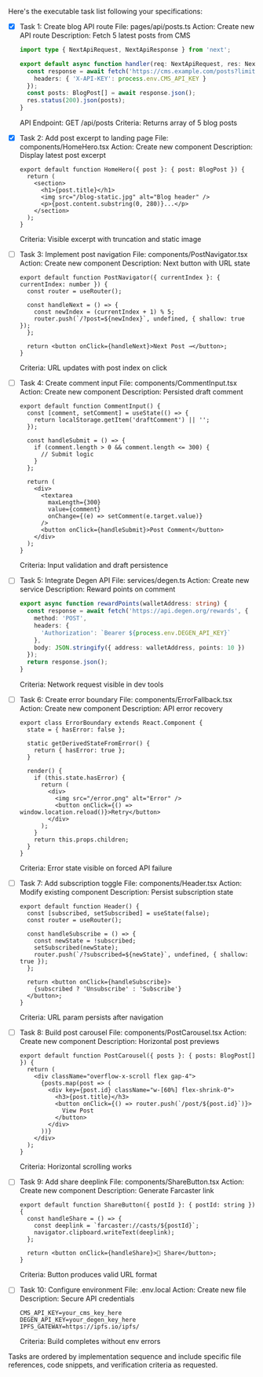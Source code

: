 Here's the executable task list following your specifications:

- [x] Task 1: Create blog API route
  File: pages/api/posts.ts
  Action: Create new API route
  Description: Fetch 5 latest posts from CMS
  ```typescript
  import type { NextApiRequest, NextApiResponse } from 'next';
  
  export default async function handler(req: NextApiRequest, res: NextApiResponse) {
    const response = await fetch('https://cms.example.com/posts?limit=5', {
      headers: { 'X-API-KEY': process.env.CMS_API_KEY }
    });
    const posts: BlogPost[] = await response.json();
    res.status(200).json(posts);
  }
  ```
  API Endpoint: GET /api/posts
  Criteria: Returns array of 5 blog posts

- [x] Task 2: Add post excerpt to landing page
  File: components/HomeHero.tsx
  Action: Create new component
  Description: Display latest post excerpt
  ```tsx
  export default function HomeHero({ post }: { post: BlogPost }) {
    return (
      <section>
        <h1>{post.title}</h1>
        <img src="/blog-static.jpg" alt="Blog header" />
        <p>{post.content.substring(0, 280)}...</p>
      </section>
    );
  }
  ```
  Criteria: Visible excerpt with truncation and static image

- [ ] Task 3: Implement post navigation
  File: components/PostNavigator.tsx
  Action: Create new component
  Description: Next button with URL state
  ```tsx
  export default function PostNavigator({ currentIndex }: { currentIndex: number }) {
    const router = useRouter();
    
    const handleNext = () => {
      const newIndex = (currentIndex + 1) % 5;
      router.push(`/?post=${newIndex}`, undefined, { shallow: true });
    };

    return <button onClick={handleNext}>Next Post →</button>;
  }
  ```
  Criteria: URL updates with post index on click

- [ ] Task 4: Create comment input
  File: components/CommentInput.tsx
  Action: Create new component
  Description: Persisted draft comment
  ```tsx
  export default function CommentInput() {
    const [comment, setComment] = useState(() => {
      return localStorage.getItem('draftComment') || '';
    });

    const handleSubmit = () => {
      if (comment.length > 0 && comment.length <= 300) {
        // Submit logic
      }
    };

    return (
      <div>
        <textarea 
          maxLength={300}
          value={comment}
          onChange={(e) => setComment(e.target.value)}
        />
        <button onClick={handleSubmit}>Post Comment</button>
      </div>
    );
  }
  ```
  Criteria: Input validation and draft persistence

- [ ] Task 5: Integrate Degen API
  File: services/degen.ts
  Action: Create new service
  Description: Reward points on comment
  ```typescript
  export async function rewardPoints(walletAddress: string) {
    const response = await fetch('https://api.degen.org/rewards', {
      method: 'POST',
      headers: {
        'Authorization': `Bearer ${process.env.DEGEN_API_KEY}`
      },
      body: JSON.stringify({ address: walletAddress, points: 10 })
    });
    return response.json();
  }
  ```
  Criteria: Network request visible in dev tools

- [ ] Task 6: Create error boundary
  File: components/ErrorFallback.tsx
  Action: Create new component
  Description: API error recovery
  ```tsx
  export class ErrorBoundary extends React.Component {
    state = { hasError: false };

    static getDerivedStateFromError() {
      return { hasError: true };
    }

    render() {
      if (this.state.hasError) {
        return (
          <div>
            <img src="/error.png" alt="Error" />
            <button onClick={() => window.location.reload()}>Retry</button>
          </div>
        );
      }
      return this.props.children;
    }
  }
  ```
  Criteria: Error state visible on forced API failure

- [ ] Task 7: Add subscription toggle
  File: components/Header.tsx
  Action: Modify existing component
  Description: Persist subscription state
  ```tsx
  export default function Header() {
    const [subscribed, setSubscribed] = useState(false);
    const router = useRouter();

    const handleSubscribe = () => {
      const newState = !subscribed;
      setSubscribed(newState);
      router.push(`/?subscribed=${newState}`, undefined, { shallow: true });
    };

    return <button onClick={handleSubscribe}>
      {subscribed ? 'Unsubscribe' : 'Subscribe'}
    </button>;
  }
  ```
  Criteria: URL param persists after navigation

- [ ] Task 8: Build post carousel
  File: components/PostCarousel.tsx
  Action: Create new component
  Description: Horizontal post previews
  ```tsx
  export default function PostCarousel({ posts }: { posts: BlogPost[] }) {
    return (
      <div className="overflow-x-scroll flex gap-4">
        {posts.map(post => (
          <div key={post.id} className="w-[60%] flex-shrink-0">
            <h3>{post.title}</h3>
            <button onClick={() => router.push(`/post/${post.id}`)}>
              View Post
            </button>
          </div>
        ))}
      </div>
    );
  }
  ```
  Criteria: Horizontal scrolling works

- [ ] Task 9: Add share deeplink
  File: components/ShareButton.tsx
  Action: Create new component
  Description: Generate Farcaster link
  ```tsx
  export default function ShareButton({ postId }: { postId: string }) {
    const handleShare = () => {
      const deeplink = `farcaster://casts/${postId}`;
      navigator.clipboard.writeText(deeplink);
    };

    return <button onClick={handleShare}>📡 Share</button>;
  }
  ```
  Criteria: Button produces valid URL format

- [ ] Task 10: Configure environment
  File: .env.local
  Action: Create new file
  Description: Secure API credentials
  ```env
  CMS_API_KEY=your_cms_key_here
  DEGEN_API_KEY=your_degen_key_here
  IPFS_GATEWAY=https://ipfs.io/ipfs/
  ```
  Criteria: Build completes without env errors

Tasks are ordered by implementation sequence and include specific file references, code snippets, and verification criteria as requested.

